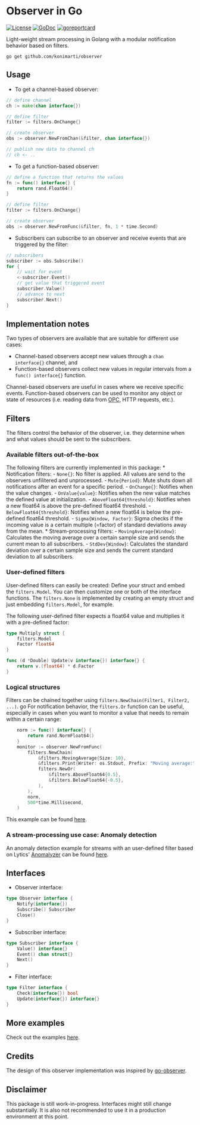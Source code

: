  # Observer in Go

[![License](http://img.shields.io/badge/license-MIT-red.svg?style=flat)](https://github.com/konimarti/observer/blob/master/LICENSE)
[![GoDoc](https://godoc.org/github.com/konimarti/observer?status.svg)](https://godoc.org/github.com/konimarti/observer)
[![goreportcard](https://goreportcard.com/badge/github.com/konimarti/observer)](https://goreportcard.com/report/github.com/konimarti/observer)

Light-weight stream processing in Golang with a modular notification behavior based on filters.

```go get github.com/konimarti/observer```

## Usage

* To get a channel-based observer:
```go
// define channel
ch := make(chan interface{})

// define filter
filter := filters.OnChange{}

// create observer
obs := observer.NewFromChan(&filter, chan interface{})

// publish new data to channel ch
// ch <- ..
```

* To get a function-based observer:
```go
// define a function that returns the values
fn := func() interface{} {
	return rand.Float64()
}

// define filter
filter := filters.OnChange{}

// create observer
obs := observer.NewFromFunc(&filter, fn, 1 * time.Second)
```

* Subscribers can subscribe to an observer and receive events that are triggered by the filter:
```go
// subscribers
subscriber := obs.Subscribe()
for {
	// wait for event
	<-subscriber.Event()
	// get value that triggered event
	subscriber.Value()
	// advance to next
	subscriber.Next()
}

```

## Implementation notes

Two types of observers are available that are suitable for different use cases:
* Channel-based observers accept new values through a ```chan interface{}``` channel, and
* Function-based observers collect new values in regular intervals from a ```func() interface{}``` function.

Channel-based observers are useful in cases where we receive specific events. 
Function-based observers can be used to monitor any object or state of resources 
(i.e. reading data from [OPC](http://github.com/konimarti/opc), HTTP requests, etc.).

## Filters

The filters control the behavior of the observer, i.e. they determine when and what values should be sent to the subscribers.  

### Available filters out-of-the-box

The following filters are currently implemented in this package:
	* Notification filters:
		- ```None{}```: No filter is applied. All values are send to the observers unfilitered and unprocessed.
		- ```Mute{Period}```: Mute shuts down all notifications after an event for a specific period.
		- ```OnChange{}```: Notifies when the value changes.
		- ```OnValue{value}```: Notifies when the new value matches the defined value at initialization. 
		- ```AboveFloat64{threshold}```: Notifies when a new float64 is above the pre-defined float64 threshold.
		- ```BelowFloat64{threshold}```: Notifies when a new float64 is below the pre-defined float64 threshold.
		- ```Sigma{Window, Factor}```: Sigma checks if the incoming value is a certain multiple (=factor) of standard deviations away from the mean.
	* Stream-processing filters:
		- ```MovingAverage{Window}```: Calculates the moving average over a certain sample size and sends the current mean to all subscribers.
		- ```StdDev{Window}```: Calculates the standard deviation over a certain sample size and sends the current standard deviation to all subscribers.

### User-defined filters

User-defined filters can easily be created: Define your struct and embed the ```filters.Model```. You can then customize one or both of the interface functions. 
The ```filters.None``` is implemented by creating an empty struct and just embedding ```filters.Model```, for example.

The following user-defined filter expects a float64 value and multiplies it with a pre-defined factor:
```go
type Multiply struct {
	filters.Model
	Factor float64
}

func (d *Double) Update(v interface{}) interface{} {
	return v.(float64) * d.Factor
}
```

### Logical structures

Filters can be chained together using ```filters.NewChain(Filter1, Filter2, ...)```. 
go
For notification behavior, the ```filters.Or``` function can be useful, especially in cases when you want 
to monitor a value that needs to remain within a certain range:
```go
	norm := func() interface{} {
		return rand.NormFloat64()
	}
	monitor := observer.NewFromFunc(
		filters.NewChain(
			&filters.MovingAverage{Size: 10},
			&filters.Print{Writer: os.Stdout, Prefix: "Moving average:"},
			filters.NewOr(
				&filters.AboveFloat64{0.5},
				&filters.BelowFloat64{-0.5},
			),
		),
		norm,
		500*time.Millisecond,
	)
```
This example can be found [here](http://github.com/konimarti/observer/tree/master/example/chain.go).

### A stream-processing use case: Anomaly detection 

An anomaly detection example for streams with an user-defined filter based on Lytics' [Anomalyzer](http://github.com/lytics/anomalyzer) 
can be found [here](http://github.com/konimarti/observer/tree/master/example/anomaly_detection.go).

## Interfaces

* Observer interface:
```go
type Observer interface {
	Notify(interface{})
	Subscribe() Subscriber
	Close()
}
```

* Subscriber interface:
```go
type Subscriber interface {
	Value() interface{}
	Event() chan struct{}
	Next()
}
```

* Filter interface:
```go
type Filter interface {
	Check(interface{}) bool
	Update(interface{}) interface{}
}
```

## More examples

Check out the examples [here](http://github.com/konimarti/observer/tree/master/example).

## Credits

The design of this observer implementation was inspired by [go-observer](http://github.com/imkira/go-observer).

## Disclaimer

This package is still work-in-progress. Interfaces might still change substantially. It is also not recommended to use it in a production environment at this point.





